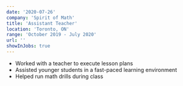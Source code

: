 ```yaml
---
date: '2020-07-26'
company: 'Spirit of Math'
title: 'Assistant Teacher'
location: 'Toronto, ON'
range: 'October 2019 - July 2020'
url: ''
showInJobs: true
---
```


- Worked with a teacher to execute lesson plans
- Assisted younger students in a fast-paced learning environment
- Helped run math drills during class